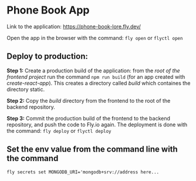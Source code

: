 # Phone Book App

Link to the application: https://phone-book-lore.fly.dev/

Open the app in the browser with the command:
`fly open` or `flyctl open`

## Deploy to production:
**Step 1:**
Create a production build of the application: 
from the *root of the frontend project* run the command `npm run build` (for an app created with *create-react-app*).
This creates a directory called *build* which containes the directory static. 


**Step 2:**
Copy the *build* directory from the frontend to the root of the backend repository.

**Step 3:**
Commit the production build of the frontend to the backend repository, and push the code to Fly.io again.
The deployment is done with the command:
`fly deploy` or `flyctl deploy`

## Set the env value from the command line with the command

`fly secrets set MONGODB_URI='mongodb+srv://address here...`

